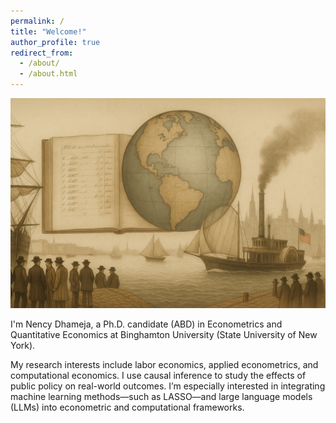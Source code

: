 ```yaml
---
permalink: /
title: "Welcome!"
author_profile: true
redirect_from: 
  - /about/
  - /about.html
---
```


<img src="/images/banner.png" alt="banner" width="700">

I'm Nency Dhameja, a Ph.D. candidate (ABD) in Econometrics and Quantitative Economics at Binghamton University (State University of New York).

My research interests include labor economics, applied econometrics, and computational economics. I use causal inference to study the effects of public policy on real-world outcomes. I’m especially interested in integrating machine learning methods—such as LASSO—and large language models (LLMs) into econometric and computational frameworks.
